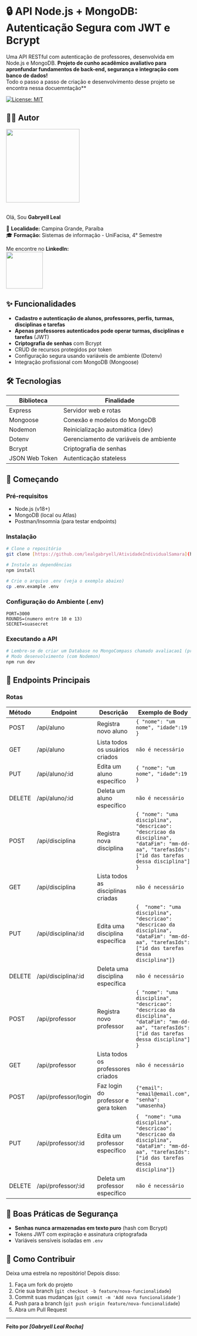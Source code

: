 # 🔒 API Node.js + MongoDB: Autenticação Segura com JWT e Bcrypt

Uma API RESTful com autenticação de professores, desenvolvida em Node.js e MongoDB. **Projeto de cunho acadêmico avaliativo para apronfundar fundamentos de back-end, segurança e integração com banco de dados!**<br>
Todo o passo a passo de criação e desenvolvimento desse projeto se encontra nessa docuemntação**

[![License: MIT](https://img.shields.io/badge/License-MIT-green.svg)](https://opensource.org/licenses/MIT)

## ✍🏻 Autor

<a><img src="https://github.com/user-attachments/assets/fa60aba8-3200-402d-8b9e-a004ed3de6cf" width="200px"></a><br><br>

Olá, Sou **Gabryell Leal** <br>

📍 **Localidade:** Campina Grande, Paraíba<br>
🎓 **Formação:** Sistemas de informação - UniFacisa, 4° Semestre<br>

Me encontre no **LinkedIn:**<br>
<a href="https://www.linkedin.com/in/gabryell-leal-rocha-1762392a0"><img src="https://img.shields.io/badge/LinkedIn-blue?style=for-the-badge&logo=linkedin" width="100"></a>

## ✨ Funcionalidades
- **Cadastro e autenticação de alunos, professores, perfis, turmas, disciplinas e tarefas** 
- **Apenas professores autenticados pode operar turmas, disciplinas e tarefas** (JWT)
- **Criptografia de senhas** com Bcrypt
- CRUD de recursos protegidos por token
- Configuração segura usando variáveis de ambiente (Dotenv)
- Integração profissional com MongoDB (Mongoose)

## 🛠️ Tecnologias
| Biblioteca      | Finalidade                          |
|-----------------|-------------------------------------|
| Express         | Servidor web e rotas                |
| Mongoose        | Conexão e modelos do MongoDB        |
| Nodemon         | Reinicialização automática (dev)    |
| Dotenv          | Gerenciamento de variáveis de ambiente |
| Bcrypt          | Criptografia de senhas              |
| JSON Web Token  | Autenticação stateless              |

## 🚀 Começando

### Pré-requisitos
- Node.js (v18+)
- MongoDB (local ou Atlas)
- Postman/Insomnia (para testar endpoints)

### Instalação
```bash
# Clone o repositório
git clone [https://github.com/lealgabryell/AtividadeIndividualSamara](https://github.com/lealgabryell/AtividadeIndividualSamara)

# Instale as dependências
npm install

# Crie o arquivo .env (veja o exemplo abaixo)
cp .env.example .env
```

### Configuração do Ambiente (.env)
```env
PORT=3000
ROUNDS=(numero entre 10 e 13)
SECRET=suasecret
```

### Executando a API
```bash
# Lembre-se de criar um Database no MongoCompass chamado avaliacao1 (precaução)
# Modo desenvolvimento (com Nodemon)
npm run dev
```

## 📡 Endpoints Principais

### Rotas
| Método | Endpoint         | Descrição                       | Exemplo de Body                     |
|--------|------------------|---------------------------------|-------------------------------------|
| POST   | /api/aluno       | Registra novo aluno             | `{ "nome": "um nome", "idade":19 }` |
| GET    | /api/aluno       | Lista todos os usuários criados | `não é necessário`                  |
| PUT    | /api/aluno/:id   | Edita um aluno específico       | `{ "nome": "um nome", "idade":19 }` |
| DELETE | /api/aluno/:id   | Deleta um aluno específico      | `não é necessário`                  |
| POST   | /api/disciplina  | Registra nova disciplina             | `{ "nome": "uma disciplina", "descricao": "descricao da disciplina", "dataFim": "mm-dd-aa", "tarefasIds": ["id das tarefas dessa disciplina"] }` |
| GET    | /api/disciplina  | Lista todos as disciplinas criadas | `não é necessário`                  |-
| PUT    | /api/disciplina/:id| Edita uma disciplina específica       | `{  "nome": "uma disciplina", "descricao": "descricao da disciplina", "dataFim": "mm-dd-aa", "tarefasIds": ["id das tarefas dessa disciplina"]}` |
| DELETE | /api/disciplina/:id| Deleta uma disciplina específica      | `não é necessário`                  |
| POST   | /api/professor  | Registra novo professor             | `{ "nome": "uma disciplina", "descricao": "descricao da disciplina", "dataFim": "mm-dd-aa", "tarefasIds": ["id das tarefas dessa disciplina"] }` |
| GET    | /api/professor  | Lista todos os professores criados | `não é necessário`                  |-
| POST    | /api/professor/login  | Faz login do professor e gera token | `{"email": "email@email.com", "senha": "umasenha}`                  |-
| PUT    | /api/professor/:id| Edita um professor específico       | `{  "nome": "uma disciplina", "descricao": "descricao da disciplina", "dataFim": "mm-dd-aa", "tarefasIds": ["id das tarefas dessa disciplina"]}` |
| DELETE | /api/professor/:id| Deleta um professor específico      | `não é necessário`                  |



## 🔐 Boas Práticas de Segurança
- **Senhas nunca armazenadas em texto puro** (hash com Bcrypt)
- Tokens JWT com expiração e assinatura criptografada
- Variáveis sensíveis isoladas em `.env`

## 🤝 Como Contribuir
Deixa uma estrela no repositório! Depois disso:
1. Faça um fork do projeto
2. Crie sua branch (`git checkout -b feature/nova-funcionalidade`)
3. Commit suas mudanças (`git commit -m 'Add nova funcionalidade'`)
4. Push para a branch (`git push origin feature/nova-funcionalidade`)
5. Abra um Pull Request

---

**Feito por _[Gabryell Leal Rocha]_** 
